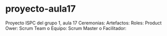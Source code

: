 # proyecto-aula17
Proyecto ISPC del grupo 1, aula 17
Ceremonias:
Artefactos:
Roles: 
Product Ower:
Scrum Team o Equipo:
Scrum Master o Facilitador:
